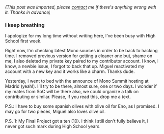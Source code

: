 *(This post was imported, please [contact](/#/contact) me if there's anything wrong with it. Thanks in advance)*

<div class="entry-body">
<h3>I keep breathing</h3>
<p>
	I apologize for my long time without writing here, I've been busy with High School first week.
</p>
<p>
	Right now, I'm checking latest Mono sources in order to be back to hacking time. I removed previous version for getting a cleaner one but, shame on me, I also deleted my private key paired to my contributor account. I know, I know, a newbie issue, I forgot to back that up. Miguel reactivated my account with a new key and it works like a charm. Thanks dude.
</p>
<p>
	Yesterday, I went to bed with the announce of Mono Summit hosting at Madrid (yeah!). I'll try to be there, almost sure, one or two days. I wonder if my mates from SoC will be there also, we could organize a talk on contributing or similar. Please, if you read this, drop me a text.
</p>
<p>
	P.S.: I have to buy some spanish olives with olive oil for Eno, as I promised. I may go for two pieces, Miguel also loves olive oil.
</p>
<p>
	P.S. 1: My Final Project got a ten (10). I think I still don't fully believe it, I never got such mark during High School years.
</p>
</div>
